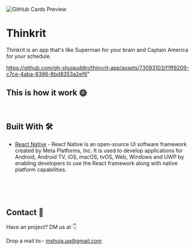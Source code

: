 ![GitHub Cards Preview](https://github.com/gh-shujauddin/thincrit-app/assets/73093103/56642f39-c042-44ef-8d60-a3feddc2d69a)

# Thinkrit

Thinkrit is an app that's like Superman for your brain and Captain America for your schedule.
<br />

https://github.com/gh-shujauddin/thincrit-app/assets/73093103/f1ff9209-c7ce-4aba-8396-8bd8353a2ef6"


## This is how it work 🌞


<br />

## Built With 🛠
- [React Native](https://reactnative.dev/) - React Native is an open-source UI software framework created by Meta Platforms, Inc. It is used to develop applications for Android, Android TV, iOS, macOS, tvOS, Web, Windows and UWP by enabling developers to use the React framework along with native platform capabilities.

<br />
<br>

<br>

## Contact 📩
Have an project? DM us at 👇

Drop a mail to:- mshuja.uq@gmail.com

<br>
